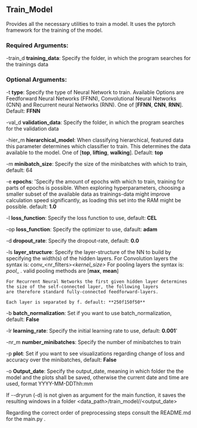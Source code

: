 ## Train_Model

Provides all the necessary utilities to train a model. It uses the pytorch framework for the training of the model.


### Required Arguments:

-train_d **training_data**: Specify the folder, in which the program searches for the trainings data 


### Optional Arguments:

-t **type**: Specify the type of Neural Network to train. Available Options are Feedforward Neural Networks (FFNN),
    Convolutional Neural Networks (CNN) and Recurrent neural Networks (RNN). One of [**FFNN**, **CNN**, **RNN**]. Default: **FFNN** 

-val_d **validation_data**: Specify the folder, in which the program searches for the validation data 

-hier_m **hierarchical_model**: When classifying hierarchical, featured data this parameter determines which classifier to train. 
    This determines the data available to the model. One of [**top**, **lifting**, **walking**]. Default: **top** 

-m **minibatch_size**: Specify the size of the minibatches with which to train, default: 64

-e **epochs**: 'Specify the amount of epochs with which to train, training for parts of epochs is possible. 
    When exploring hyperparameters, choosing a smaller subset of the available data as trainings-data might improve 
    calculation speed significantly, as loading this set into the RAM might be possible. default: **1.0**

-l **loss_function**: Specify the loss function to use, default: **CEL**

-op **loss_function**: Specify the optimizer to use, dafault: **adam**

-d **dropout_rate**: Specify the dropout-rate, default: **0.0**

-ls **layer_structure**: Specify the layer-structure of the NN to build by specifying the width(s) of the hidden layers.
    For Convolution layers the syntax is:  conv_<nr_filters>_<kernel_size>_<stride>
    For pooling layers the syntax is: <pooling-method>_pool_<kernel-size>_<stride> . valid pooling methods are [**max**, **mean**]
    
    For Recurrent Neural Networks the first given hidden layer determines the size of the self-connected layer, the following layers
    are therefore standard fully-connected feedforward-layers.
    
    Each layer is separated by f. default: **250f150f50**

-b **batch_normalization**: Set if you want to use batch_normalization, default: **False**

-lr **learning_rate**: Specify the initial learning rate to use, default: **0.001**'

-nr_m **number_minibatches**: Specify the number of minibatches to train

-p **plot**: Set if you want to see visualizations regarding change of loss and accuracy over the minibatches, default: **False**

-o **Output_date**: Specify the output_date, meaning in which folder the the model and the plots shall be saved, otherwise the current date and time are used, format YYYY-MM-DDThh:mm


If --dryrun (-d) is not given as argument for the main function, it saves the resulting windows in a folder  <data_path>/train_model/<type>/<output_date>


Regarding the correct order of preprocessing steps consult the README.md for the main.py . 
